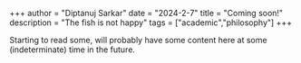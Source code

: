 +++
author = "Diptanuj Sarkar"
date = "2024-2-7"
title = "Coming soon!"
description = "The fish is not happy"
tags = ["academic","philosophy"]
+++

Starting to read some, will probably have some content here at some (indeterminate) time in the future.